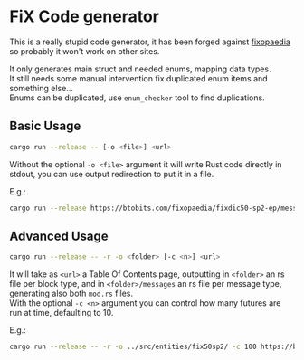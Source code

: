 # FiX Code generator

This is a really stupid code generator, it has been forged against [fixopaedia](https://btobits.com/fixopaedia/) so probably it won't work on other sites.

It only generates main struct and needed enums, mapping data types.<br/>
It still needs some manual intervention fix duplicated enum items and something else...<br/>
Enums can be duplicated, use `enum_checker` tool to find duplications.

## Basic Usage
```bash
cargo run --release -- [-o <file>] <url> 
```
Without the optional `-o <file>` argument it will write Rust code directly in stdout, you can use output redirection to put it in a file.

E.g.:
```bash
cargo run --release https://btobits.com/fixopaedia/fixdic50-sp2-ep/message_ExecutionReport_8_.html > ../src/entities/fix50sp2/messages/execution_report.rs
```

## Advanced Usage
```bash
cargo run --release -- -r -o <folder> [-c <n>] <url>
```
It will take as `<url>` a Table Of Contents page, outputting in `<folder>` an rs file per block type, and in `<folder>/messages` an rs file per message type, generating also both `mod.rs` files.<br/>
With the optional `-c <n>` argument you can control how many futures are run at time, defaulting to 10.

E.g.:
```bash
cargo run --release -- -r -o ../src/entities/fix50sp2/ -c 100 https://btobits.com/fixopaedia/fixdic50-sp2-ep/toc.html
```
